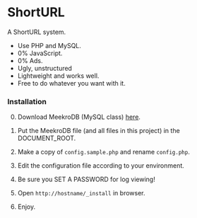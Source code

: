 # ShortURL

A ShortURL system.

* Use PHP and MySQL.
* 0% JavaScript.
* 0% Ads.
* Ugly, unstructured
* Lightweight and works well.
* Free to do whatever you want with it.


### Installation

0. Download MeekroDB (MySQL class) [here](https://meekro.com/).

1. Put the MeekroDB file (and all files in this project) in the DOCUMENT_ROOT.

2. Make a copy of `config.sample.php` and rename `config.php`.

3. Edit the configuration file according to your environment. 

4. Be sure you SET A PASSWORD for log viewing!

5. Open `http://hostname/_install` in browser.

6. Enjoy.
